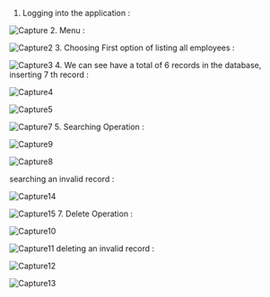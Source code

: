 1. Logging into the application :

![Capture](https://github.com/anamikas4267/CRUD-Based-SpringbootMVC-Application/assets/163558141/b45a9d4a-e481-4907-b19e-3f415654af2f)
2. Menu :

![Capture2](https://github.com/anamikas4267/CRUD-Based-SpringbootMVC-Application/assets/163558141/c4b361d4-5bab-427a-ade3-a0d24497545d)
3. Choosing First option of listing all employees :

![Capture3](https://github.com/anamikas4267/CRUD-Based-SpringbootMVC-Application/assets/163558141/0beca912-9046-407c-b2f2-5bffcbe305db)
4. We can see have a total of 6 records in the database, inserting 7 th record :

![Capture4](https://github.com/anamikas4267/CRUD-Based-SpringbootMVC-Application/assets/163558141/2de6df9a-356b-45c0-8800-81f539bb0f86)

![Capture5](https://github.com/anamikas4267/CRUD-Based-SpringbootMVC-Application/assets/163558141/2a16ff03-a559-40c5-819a-c15b3e274cb7)

![Capture7](https://github.com/anamikas4267/CRUD-Based-SpringbootMVC-Application/assets/163558141/8d74968d-adeb-4647-817a-a36b28474eef)
5. Searching Operation :

![Capture9](https://github.com/anamikas4267/CRUD-Based-SpringbootMVC-Application/assets/163558141/4d46c8f5-326b-4707-bb54-928c9f9f525a)

![Capture8](https://github.com/anamikas4267/CRUD-Based-SpringbootMVC-Application/assets/163558141/a47b52e7-de61-459f-a567-a668e95ce070)

searching an invalid record :

![Capture14](https://github.com/anamikas4267/CRUD-Based-SpringbootMVC-Application/assets/163558141/95cf2f45-171b-457f-9ac9-f154f2d3ccf4)

![Capture15](https://github.com/anamikas4267/CRUD-Based-SpringbootMVC-Application/assets/163558141/8e73820e-a9f9-422a-aee0-2a7c3518990b)
7. Delete Operation :

![Capture10](https://github.com/anamikas4267/CRUD-Based-SpringbootMVC-Application/assets/163558141/ceea2361-e51a-4382-82ed-88c6d5af2346)

![Capture11](https://github.com/anamikas4267/CRUD-Based-SpringbootMVC-Application/assets/163558141/38bc1e08-39a5-4d12-a3d1-59f046259619)
deleting an invalid record :

![Capture12](https://github.com/anamikas4267/CRUD-Based-SpringbootMVC-Application/assets/163558141/e2e7d6cd-e5ec-4223-8c36-2c1ba682d74a)

![Capture13](https://github.com/anamikas4267/CRUD-Based-SpringbootMVC-Application/assets/163558141/9cf2cb01-3512-40d1-9a9f-6c10139e7924)
